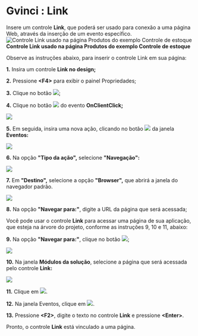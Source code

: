 # Gvinci : Link

Insere um controle **Link**, que poderá ser usado para conexão a uma página Web, através da inserção de um evento específico.           ![Controle Link usado na p&#xE1;gina Produtos do exemplo Controle de estoque](http://www.gvinci.com.br/manual/link3gv5.zoom80.png)                               **Controle Link usado na página Produtos do exemplo Controle de estoque**

Observe as instruções abaixo, para inserir o controle Link em sua página:

**1.** Insira um controle **Link no design;**

**2.** Pressione **&lt;F4&gt;** para exibir o painel Propriedades;

**3.** Clique no botão ![](http://www.gvinci.com.br/manual/eventosbtgv5.png);

**4.** Clique no botão ![](http://www.gvinci.com.br/manual/extensor-botao.png) do evento **OnClientClick;**

![](http://www.gvinci.com.br/manual/linkeventsgv5.zoom80.png)

**5.** Em seguida, insira uma nova ação, clicando no botão ![](http://www.gvinci.com.br/manual/adicion1gv5.png) da janela **Eventos:**

![](http://www.gvinci.com.br/manual/addeventmngv5.zoom80.png)

**6.** Na opção **"Tipo da ação",** selecione **"Navegação":**

![](http://www.gvinci.com.br/manual/addnaveggv5.zoom80.png)

**7.** Em **"Destino",** selecione a opção **"Browser",** que abrirá a janela do navegador padrão.

![](http://www.gvinci.com.br/manual/addnaveg2gv5.zoom80.png)

**8.** Na opção **"Navegar para:"**, digite a URL da página que será acessada;

Você pode usar o controle **Link** para acessar uma página de sua aplicação, que esteja na árvore do projeto, conforme as instruções 9, 10 e 11, abaixo:

**9.** Na opção **"Navegar para:"**, clique no botão ![](http://www.gvinci.com.br/manual/adicion1gv5.png);

![](http://www.gvinci.com.br/manual/addeventmodgv5.zoom80.png)

**10.** Na janela **Módulos da solução**, selecione a página que será acessada pelo controle **Link:**

![](http://www.gvinci.com.br/manual/addeventmod2gv5.zoom80.png)

**11.** Clique em ![](http://www.gvinci.com.br/manual/btok1gv5.png).

**12.** Na janela Eventos, clique em ![](http://www.gvinci.com.br/manual/btok1gv5.png).

**13.** Pressione **&lt;F2&gt;**, digite o texto no controle **Link** e pressione **&lt;Enter&gt;**.

Pronto, o controle **Link** está vinculado a uma página.

